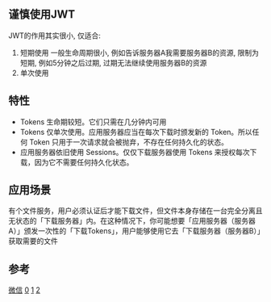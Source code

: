 ## 谨慎使用JWT

JWT的作用其实很小, 仅适合:
1. 短期使用
一般生命周期很小, 例如告诉服务器A我需要服务器B的资源, 限制为短期, 例如5分钟之后过期, 过期无法继续使用服务器B的资源
2. 单次使用

## 特性

- Tokens 生命期较短。它们只需在几分钟内可用
- Tokens 仅单次使用。应用服务器应当在每次下载时颁发新的 Token。所以任何 Token 只用于一次请求就会被抛弃，不存在任何持久化的状态。
- 应用服务器依旧使用 Sessions。仅仅下载服务器使用 Tokens 来授权每次下载，因为它不需要任何持久化状态。
## 应用场景
有个文件服务，用户必须认证后才能下载文件，但文件本身存储在一台完全分离且无状态的「下载服务器」内。在这种情况下，你可能想要「应用服务器（服务器A）」颁发一次性的「下载Tokens」，用户能够使用它去「下载服务器（服务器B）」获取需要的文件
## 参考
[微信](https://mp.weixin.qq.com/s?__biz=MzAwMTE3MDY4MQ==&mid=2652471891&idx=1&sn=794dcf2609c55ed15673c00e646fa4ed&chksm=8130efc5b64766d363201de78dedc42edbf50628db10f4f945be5d15f6ab903de07f6a77cca9&mpshare=1&scene=23&srcid=1002dpwtSk1wb1S4YrYL7K8R&sharer_shareinfo=77032d11c0e9775438119da71f9bb4eb&sharer_shareinfo_first=77032d11c0e9775438119da71f9bb4eb#rd)
[0](https://learnku.com/go/t/52399)
[1](https://blog.csdn.net/qq_43035350/article/details/126036651)
[2](https://cloud.tencent.com/developer/article/1770768)